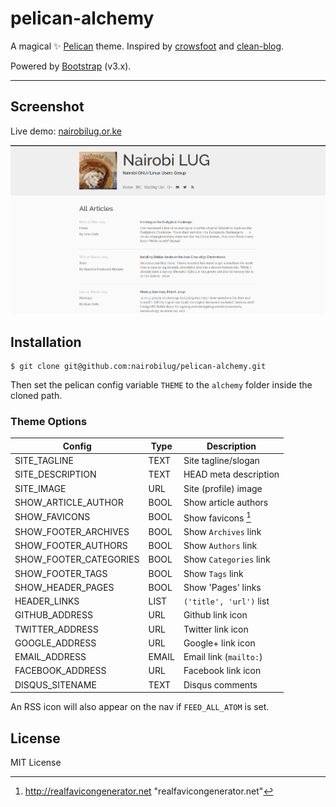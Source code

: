 # pelican-alchemy

A magical ✨ [Pelican](http://getpelican.com) theme. Inspired by [crowsfoot](http://github.com/porterjamesj/crowsfoot) and [clean-blog](https://github.com/BlackrockDigital/startbootstrap-clean-blog).

Powered by [Bootstrap](https://github.com/twbs/bootstrap) (v3.x).

---

## Screenshot

Live demo: [nairobilug.or.ke](http://nairobilug.or.ke)

![Screenshot](/screenshot.png "Screenshot")

## Installation

    $ git clone git@github.com:nairobilug/pelican-alchemy.git

Then set the pelican config variable `THEME` to the `alchemy` folder inside the cloned path.

### Theme Options

| Config                    | Type       | Description               |
| ------------------------- | ---------- | ------------------------- |
| SITE_TAGLINE              | TEXT       | Site tagline/slogan       |
| SITE_DESCRIPTION          | TEXT       | HEAD meta description     |
| SITE_IMAGE                | URL        | Site (profile) image      |
| SHOW_ARTICLE_AUTHOR       | BOOL       | Show article authors      |
| SHOW_FAVICONS             | BOOL       | Show favicons [^1]        |
| SHOW_FOOTER_ARCHIVES      | BOOL       | Show `Archives` link      |
| SHOW_FOOTER_AUTHORS       | BOOL       | Show `Authors` link       |
| SHOW_FOOTER_CATEGORIES    | BOOL       | Show `Categories` link    |
| SHOW_FOOTER_TAGS          | BOOL       | Show `Tags` link          |
| SHOW_HEADER_PAGES         | BOOL       | Show 'Pages' links        |
| HEADER_LINKS              | LIST       | `('title', 'url')` list   |
| GITHUB_ADDRESS            | URL        | Github link icon          |
| TWITTER_ADDRESS           | URL        | Twitter link icon         |
| GOOGLE_ADDRESS            | URL        | Google+ link icon         |
| EMAIL_ADDRESS             | EMAIL      | Email link (`mailto:`)    |
| FACEBOOK_ADDRESS          | URL        | Facebook link icon        |
| DISQUS_SITENAME           | TEXT       | Disqus comments           |

An RSS icon will also appear on the nav if `FEED_ALL_ATOM` is set.

## License

MIT License

[^1]: http://realfavicongenerator.net "realfavicongenerator.net"
